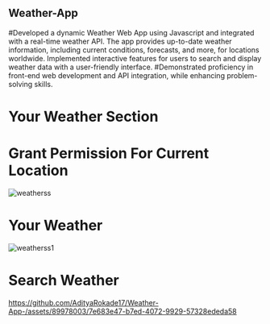 ## Weather-App
#Developed a dynamic Weather Web App using Javascript and integrated with a real-time weather API. The app provides up-to-date weather information, including current conditions, forecasts, and more, for locations worldwide. Implemented interactive features for users to search and display weather data with a user-friendly interface. 
#Demonstrated proficiency in front-end web development and API integration, while enhancing problem-solving skills.

# Your Weather Section
# Grant Permission For Current Location
![weatherss](https://github.com/AdityaRokade17/Weather-App-/assets/89978003/e7e31c3f-5654-49cb-82c6-acc55d24367a)

# Your Weather
![weatherss1](https://github.com/AdityaRokade17/Weather-App-/assets/89978003/d4e60b99-f3b9-443a-bf39-782642d00f7b)

# Search Weather



https://github.com/AdityaRokade17/Weather-App-/assets/89978003/7e683e47-b7ed-4072-9929-57328ededa58




